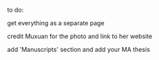 to do:

get everything as a separate page

credit Muxuan for the photo and link to her website 

add 'Manuscripts' section and add your MA thesis
